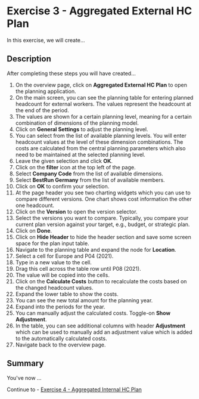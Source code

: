 # Exercise 3 - Aggregated External HC Plan

In this exercise, we will create...

## Description

After completing these steps you will have created...

1. On the overview page, click on **Aggregated External HC Plan** to open the planning application.
2. On the main screen, you can see the planning table for entering planned headcount for external workers. The values represent the headcount at the end of the period.
3. The values are shown for a certain planning level, meaning for a certain combination of dimensions of the planning model.
4. Click on **General Settings** to adjust the planning level.
5. You can select from the list of available planning levels. You will enter headcount values at the level of these dimension combinations. The costs are calculated from the central planning parameters which also need to be maintained at the selected planning level.
6. Leave the given selection and click **OK**.
7. Click on the **filter** icon at the top left of the page.
8. Select **Company Code** from the list of available dimensions.
9. Select **BestRun Germany** from the list of available members.
10. Click on **OK** to confirm your selection.
11. At the page header you see two charting widgets which you can use to compare different versions. One chart shows cost information the other one headcount.
12. Click on the **Version** to open the version selector. 
13. Select the versions you want to compare. Typically, you compare your current plan version against your target, e.g., budget, or strategic plan.
14. Click on **Done**.
15. Click on **Hide Header** to hide the header section and save some screen space for the plan input table.
16. Navigate to the planning table and expand the node for **Location**.
17. Select a cell for Europe and P04 (2021).
18. Type in a new value to the cell.
19. Drag this cell across the table row until P08 (2021).
20. The value will be copied into the cells.
21. Click on the **Calculate Costs** button to recalculate the costs based on the changed headcount values.
22. Expand the lower table to show the costs.
23. You can see the new total amount for the planning year.
24. Expand into the periods for the year.
25. You can manually adjust the calculated costs. Toggle-on **Show Adjustment**.
26. In the table, you can see additional columns with header **Adjustment** which can be used to manually add an adjustment value which is added to the automatically calculated costs.
27. Navigate back to the overview page.





## Summary

You've now ...

Continue to - [Exercise 4 - Aggregated Internal HC Plan](../ex4/README.md)

